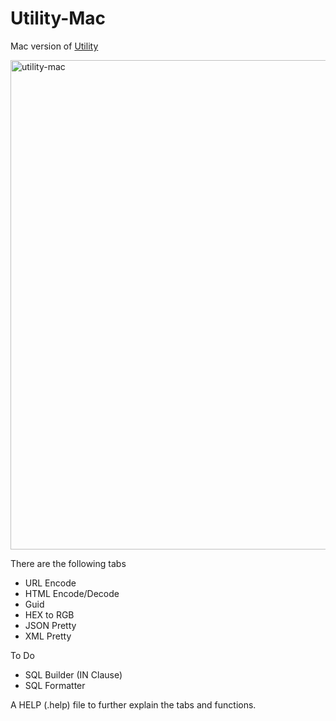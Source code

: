 # Utility-Mac

Mac version of [Utility](https://github.com/AlexHedley/Utility)

<img width="783" alt="utility-mac" src="https://cloud.githubusercontent.com/assets/1573469/9155173/d896c220-3ea6-11e5-8788-f3308c39f3c5.png">

There are the following tabs 
* URL Encode 
* HTML Encode/Decode
* Guid
* HEX to RGB 
* JSON Pretty
* XML Pretty

To Do
* SQL Builder (IN Clause)
* SQL Formatter

A HELP (.help) file to further explain the tabs and functions.
